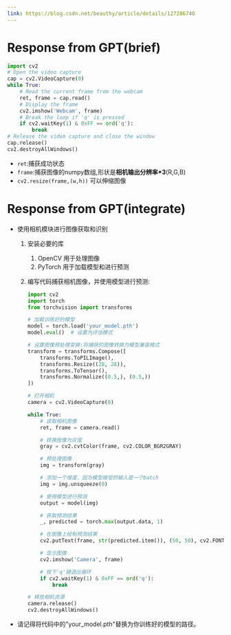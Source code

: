 ```yaml
---
link: https://blog.csdn.net/beauthy/article/details/127286740
---
```

# Response from GPT(brief)
```python
import cv2
# Open the video capture
cap = cv2.VideoCapture(0)
while True:
	# Read the current frame from the webcam
	ret, frame = cap.read()
	# Display the frame
	cv2.imshow('Webcam', frame)
	# Break the loop if 'q' is pressed
	if cv2.waitKey(1) & 0xFF == ord('q'):
		break
# Release the video capture and close the window
cap.release()
cv2.destroyAllWindows()
```
- `ret`:捕获成功状态
- `frame`:捕获图像的numpy数组,形状是**相机输出分辨率\*3**(R,G,B)
- `cv2.resize(frame,(w,h))` 可以伸缩图像
# Response from GPT(integrate)
- 使用相机模块进行图像获取和识别
	1. 安装必要的库
		1. OpenCV 用于处理图像
		2. PyTorch 用于加载模型和进行预测
	1. 编写代码捕获相机图像，并使用模型进行预测:

		```python
		import cv2
		import torch
		from torchvision import transforms
		
		# 加载训练好的模型
		model = torch.load('your_model.pth')
		model.eval()  # 设置为评估模式
		
		# 设置图像预处理变换:将捕获的图像转换为模型兼容格式
		transform = transforms.Compose([
		    transforms.ToPILImage(),
		    transforms.Resize((28, 28)),
		    transforms.ToTensor(),
		    transforms.Normalize((0.5,), (0.5,))
		])
		
		# 打开相机
		camera = cv2.VideoCapture(0)
		
		while True:
		    # 读取相机图像
		    ret, frame = camera.read()
		
		    # 转换图像为灰度
		    gray = cv2.cvtColor(frame, cv2.COLOR_BGR2GRAY)
		
		    # 预处理图像
		    img = transform(gray)
		
		    # 添加一个维度，因为模型接受的输入是一个batch
		    img = img.unsqueeze(0)
		
		    # 使用模型进行预测
		    output = model(img)
		
		    # 获取预测结果
		    _, predicted = torch.max(output.data, 1)
		
		    # 在图像上绘制预测结果
		    cv2.putText(frame, str(predicted.item()), (50, 50), cv2.FONT_HERSHEY_SIMPLEX, 1, (0, 255, 0), 2)
		
		    # 显示图像
		    cv2.imshow('Camera', frame)
		
		    # 按下'q'键退出循环
		    if cv2.waitKey(1) & 0xFF == ord('q'):
		        break
		
		# 释放相机资源
		camera.release()
		cv2.destroyAllWindows()
		```

- 请记得将代码中的"your_model.pth"替换为你训练好的模型的路径。